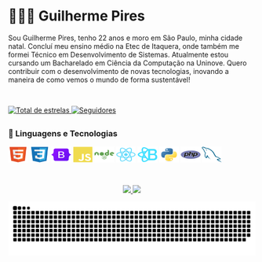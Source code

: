 <h1>👨🏽‍💻 Guilherme Pires</h1>

Sou Guilherme Pires, tenho 22 anos e moro em São Paulo, minha cidade natal. Concluí meu ensino médio na Etec de Itaquera, onde também me formei Técnico em Desenvolvimento de Sistemas.
Atualmente estou cursando um Bacharelado em Ciência da Computação na Uninove. Quero contribuir com o desenvolvimento de novas tecnologias, inovando a maneira de como vemos o mundo de forma sustentável!

<br>
<p align="left">
    <a href="https://github.com/Gui-Pires?tab=repositories&sort=stargazers">
        <img 
            alt="Total de estrelas" 
            title="Total de estrelas GitHub" 
            src="https://custom-icon-badges.demolab.com/github/stars/Gui-Pires?color=55960c&style=for-the-badge&labelColor=488207&logo=star&label=estrelas"
        />
    </a>
    <a href="https://github.com/Gui-Pires?tab=followers">
        <img 
            alt="Seguidores" 
            title="Me siga no GitHub" 
            src="https://custom-icon-badges.demolab.com/github/followers/Gui-Pires?color=236ad3&labelColor=1155ba&style=for-the-badge&logo=github&label=Seguidores&logoColor=white"
        />
    </a>
</p>

##

<div style="display: inline_block">
  <h3>🤖 Linguagens e Tecnologias</h3>
  <img align="center" title="HTML" height="32" width="40" src="https://raw.githubusercontent.com/devicons/devicon/master/icons/html5/html5-original.svg">
  <img align="center" title="CSS" height="32" width="40" src="https://raw.githubusercontent.com/devicons/devicon/master/icons/css3/css3-original.svg">
  <img align="center" title="Bootstrap" height="32" width="40" src="https://raw.githubusercontent.com/devicons/devicon/refs/heads/master/icons/bootstrap/bootstrap-original.svg">
  <img align="center" title="JavaScript" height="32" width="40" src="https://raw.githubusercontent.com/devicons/devicon/master/icons/javascript/javascript-plain.svg">
  <img align="center" title="Node.js" height="32" width="40" src="https://raw.githubusercontent.com/devicons/devicon/master/icons/nodejs/nodejs-plain-wordmark.svg">
  <img align="center" title="React" height="32" width="40" src="https://raw.githubusercontent.com/devicons/devicon/master/icons/react/react-original.svg">
  <img align="center" title="ReactBs" height="32" width="40" src="https://raw.githubusercontent.com/devicons/devicon/master/icons/reactbootstrap/reactbootstrap-original.svg">
  <img align="center" title="Python" height="32" width="40" src="https://raw.githubusercontent.com/devicons/devicon/refs/heads/master/icons/python/python-original.svg">
  <img align="center" title="PHP" height="32" width="40" src="https://raw.githubusercontent.com/devicons/devicon/refs/heads/master/icons/php/php-original.svg">
  <img align="center" title="MySQL" height="32" width="40" src="https://raw.githubusercontent.com/devicons/devicon/refs/heads/master/icons/mysql/mysql-original.svg">
</div>

##

<div align="center"><br>
  <a href="https://github.com/Gui-Pires" title="Perfil do Guilherme Pires">
    <img height="180em" src="https://github-readme-stats.vercel.app/api?username=gui-pires&theme=tokyonight&show_icons=true" />
    <img height="180em" src="https://github-readme-stats.vercel.app/api/top-langs/?username=gui-pires&theme=tokyonight&include_all_commits=true&count_private=true&layout=compact" />
  </a>
</div>

<div align="center">
    
![snake gif](https://github.com/Gui-Pires/Gui-Pires/blob/output/github-snake-dark.svg)
</div>
